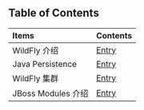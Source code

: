 ## Table of Contents

| **Items** | **Contents** |
|:----------|:-------------|
|WildFly 介绍 |[Entry](introduction/README.md) |
|Java Persistence |[Entry](persistence/README.md) |
|WildFly 集群 |[Entry](cluster/README.md) |
|JBoss Modules 介绍 |[Entry](modules/README.md) |
